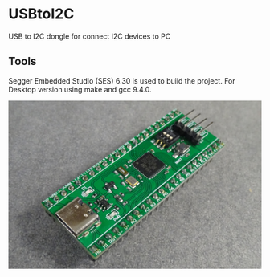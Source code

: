 # USBtoI2C

USB to I2C dongle for connect I2C devices to PC

## Tools

Segger Embedded Studio (SES) 6.30 is used to build the project.
For Desktop version using make and gcc 9.4.0.

![pic](doc/green_pill.jpg)
